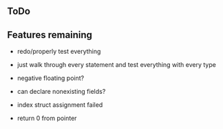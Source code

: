 ## ToDo

## Features remaining

* redo/properly test everything
 * just walk through every statement and test everything with every type

* negative floating point?
* can declare nonexisting fields?
* index struct assignment failed
* return 0 from pointer